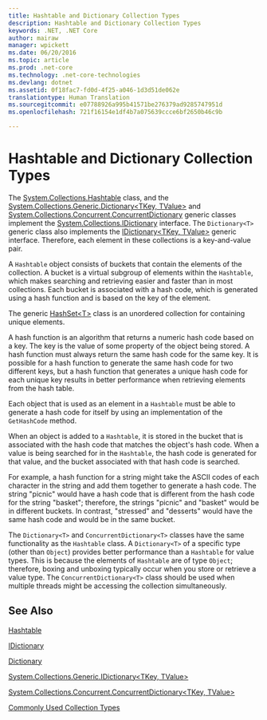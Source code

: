 ```yaml
---
title: Hashtable and Dictionary Collection Types
description: Hashtable and Dictionary Collection Types
keywords: .NET, .NET Core
author: mairaw
manager: wpickett
ms.date: 06/20/2016
ms.topic: article
ms.prod: .net-core
ms.technology: .net-core-technologies
ms.devlang: dotnet
ms.assetid: 0f18fac7-fd0d-4f25-a046-1d3d51de062e
translationtype: Human Translation
ms.sourcegitcommit: e07788926a995b41571be276379ad9285747951d
ms.openlocfilehash: 721f16154e1df4b7a075639ccce6bf2650b46c9b

---
```


# Hashtable and Dictionary Collection Types

The [System.Collections.Hashtable](https://docs.microsoft.com/dotnet/core/api/System.Collections.Hashtable) class, and the [System.Collections.Generic.Dictionary&lt;TKey, TValue&gt;](https://docs.microsoft.com/dotnet/core/api/System.Collections.Generic.Dictionary-2) and [System.Collections.Concurrent.ConcurrentDictionary<T>](https://docs.microsoft.com/dotnet/core/api/System.Collections.Concurrent.ConcurrentDictionary-2) generic classes implement the [System.Collections.IDictionary](https://docs.microsoft.com/dotnet/core/api/System.Collections.IDictionary) interface. The `Dictionary<T>` generic class also implements the [IDictionary&lt;TKey, TValue&gt;](https://docs.microsoft.com/dotnet/core/api/System.Collections.Generic.IDictionary-2) generic interface. Therefore, each element in these collections is a key-and-value pair.

A `Hashtable` object consists of buckets that contain the elements of the collection. A bucket is a virtual subgroup of elements within the `Hashtable`, which makes searching and retrieving easier and faster than in most collections. Each bucket is associated with a hash code, which is generated using a hash function and is based on the key of the element.

The generic [HashSet&lt;T&gt;](https://docs.microsoft.com/dotnet/core/api/System.Collections.Generic.HashSet-1) class is an unordered collection for containing unique elements. 

A hash function is an algorithm that returns a numeric hash code based on a key. The key is the value of some property of the object being stored. A hash function must always return the same hash code for the same key. It is possible for a hash function to generate the same hash code for two different keys, but a hash function that generates a unique hash code for each unique key results in better performance when retrieving elements from the hash table.

Each object that is used as an element in a `Hashtable` must be able to generate a hash code for itself by using an implementation of the `GetHashCode` method. 

When an object is added to a `Hashtable`, it is stored in the bucket that is associated with the hash code that matches the object's hash code. When a value is being searched for in the `Hashtable`, the hash code is generated for that value, and the bucket associated with that hash code is searched.

For example, a hash function for a string might take the ASCII codes of each character in the string and add them together to generate a hash code. The string "picnic" would have a hash code that is different from the hash code for the string "basket"; therefore, the strings "picnic" and "basket" would be in different buckets. In contrast, "stressed" and "desserts" would have the same hash code and would be in the same bucket.

The `Dictionary<T>` and `ConcurrentDictionary<T>` classes have the same functionality as the `Hashtable` class. A `Dictionary<T>` of a specific type (other than `Object`) provides better performance than a `Hashtable` for value types. This is because the elements of `Hashtable` are of type `Object`; therefore, boxing and unboxing typically occur when you store or retrieve a value type. The `ConcurrentDictionary<T>` class should be used when multiple threads might be accessing the collection simultaneously.

## See Also

[Hashtable](https://docs.microsoft.com/dotnet/core/api/System.Collections.Hashtable)

[IDictionary](https://docs.microsoft.com/dotnet/core/api/System.Collections.IDictionary)

[Dictionary](https://docs.microsoft.com/dotnet/core/api/System.Collections.Generic.Dictionary-2)

[System.Collections.Generic.IDictionary&lt;TKey, TValue&gt;](https://docs.microsoft.com/dotnet/core/api/System.Collections.Generic.IDictionary-2)

[System.Collections.Concurrent.ConcurrentDictionary&lt;TKey, TValue&gt;](https://docs.microsoft.com/dotnet/core/api/System.Collections.Concurrent.ConcurrentDictionary-2)

[Commonly Used Collection Types](commonly-used-collection-types.md)




<!--HONumber=Aug16_HO2-->


